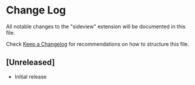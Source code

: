 # Change Log

All notable changes to the "sideview" extension will be documented in this file.

Check [Keep a Changelog](http://keepachangelog.com/) for recommendations on how to structure this file.

## [Unreleased]

- Initial release